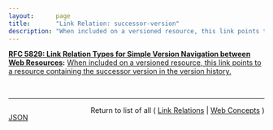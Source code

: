 ```yaml
---
layout:      page
title:       "Link Relation: successor-version"
description: "When included on a versioned resource, this link points to a resource containing the successor version in the version history."
---
```


**[RFC 5829: Link Relation Types for Simple Version Navigation between Web Resources](/specs/IETF/RFC/5829 "This specification defines a set of link relation types that may be used on Web resources for navigation between a resource and other resources related to version control, such as past versions and working copies."):** [When included on a versioned resource, this link points to a resource containing the successor version in the version history.](http://tools.ietf.org/html/rfc5829#section-3.6 "Read documentation for Link Relation &#34;successor-version&#34;")

<br/>
<hr/>

<p style="float : left"><a href="successor-version.json" title="JSON representing this particular Web Concept">JSON</a></p>
<p style="text-align: right">Return to list of all ( <a href="../link-relations">Link Relations</a> | <a href="../">Web Concepts</a> )</p>
